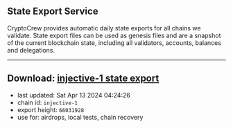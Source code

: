 ## State Export Service
CryptoCrew provides automatic daily state exports for all chains we validate. State export files can be used as genesis files and are a snapshot of the current blockchain state, including all validators, accounts, balances and delegations.

---
**Download: [injective-1 state export](https://dl-eu2.ccvalidators.com/SERVICE/injective/injective-1_export_66031928.json)**
---

- last updated: Sat Apr 13 2024 04:24:26
- chain id: `injective-1`
- export height: `66031928`
- use for: airdrops, local tests, chain recovery
